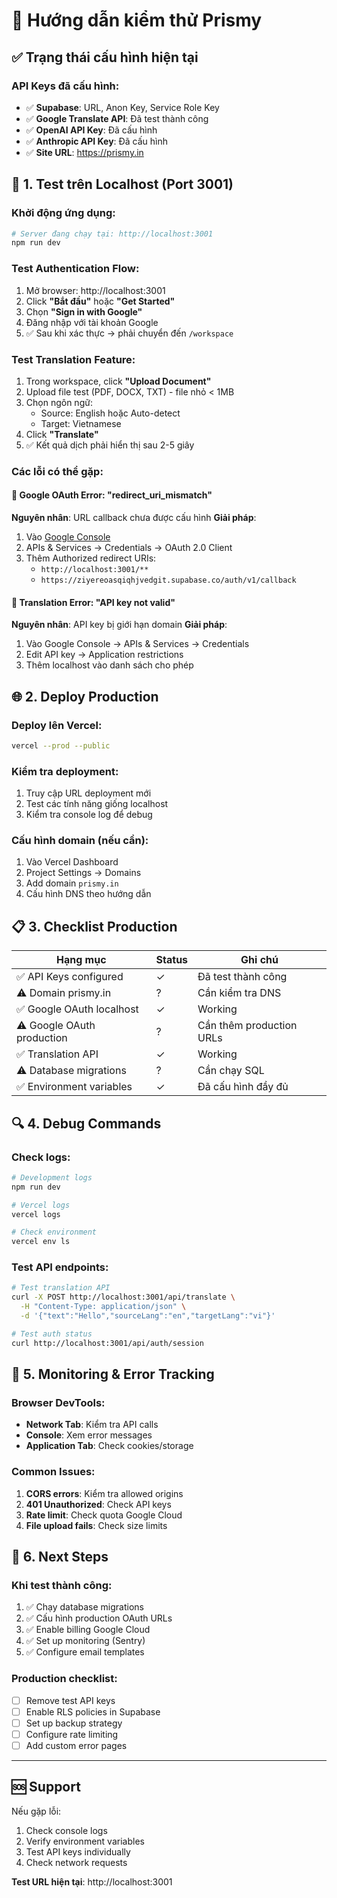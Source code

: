 # 🧪 Hướng dẫn kiểm thử Prismy

## ✅ Trạng thái cấu hình hiện tại

### API Keys đã cấu hình:
- ✅ **Supabase**: URL, Anon Key, Service Role Key
- ✅ **Google Translate API**: Đã test thành công
- ✅ **OpenAI API Key**: Đã cấu hình
- ✅ **Anthropic API Key**: Đã cấu hình
- ✅ **Site URL**: https://prismy.in

## 🚀 1. Test trên Localhost (Port 3001)

### Khởi động ứng dụng:
```bash
# Server đang chạy tại: http://localhost:3001
npm run dev
```

### Test Authentication Flow:
1. Mở browser: http://localhost:3001
2. Click **"Bắt đầu"** hoặc **"Get Started"**
3. Chọn **"Sign in with Google"**
4. Đăng nhập với tài khoản Google
5. ✅ Sau khi xác thực → phải chuyển đến `/workspace`

### Test Translation Feature:
1. Trong workspace, click **"Upload Document"**
2. Upload file test (PDF, DOCX, TXT) - file nhỏ < 1MB
3. Chọn ngôn ngữ:
   - Source: English hoặc Auto-detect
   - Target: Vietnamese
4. Click **"Translate"**
5. ✅ Kết quả dịch phải hiển thị sau 2-5 giây

### Các lỗi có thể gặp:

#### 🔴 Google OAuth Error: "redirect_uri_mismatch"
**Nguyên nhân**: URL callback chưa được cấu hình
**Giải pháp**: 
1. Vào [Google Console](https://console.cloud.google.com)
2. APIs & Services → Credentials → OAuth 2.0 Client
3. Thêm Authorized redirect URIs:
   - `http://localhost:3001/**`
   - `https://ziyereoasqiqhjvedgit.supabase.co/auth/v1/callback`

#### 🔴 Translation Error: "API key not valid"
**Nguyên nhân**: API key bị giới hạn domain
**Giải pháp**: 
1. Vào Google Console → APIs & Services → Credentials
2. Edit API key → Application restrictions
3. Thêm localhost vào danh sách cho phép

## 🌐 2. Deploy Production

### Deploy lên Vercel:
```bash
vercel --prod --public
```

### Kiểm tra deployment:
1. Truy cập URL deployment mới
2. Test các tính năng giống localhost
3. Kiểm tra console log để debug

### Cấu hình domain (nếu cần):
1. Vào Vercel Dashboard
2. Project Settings → Domains
3. Add domain `prismy.in`
4. Cấu hình DNS theo hướng dẫn

## 📋 3. Checklist Production

| Hạng mục | Status | Ghi chú |
|----------|--------|---------|
| ✅ API Keys configured | ✓ | Đã test thành công |
| ⚠️ Domain prismy.in | ? | Cần kiểm tra DNS |
| ✅ Google OAuth localhost | ✓ | Working |
| ⚠️ Google OAuth production | ? | Cần thêm production URLs |
| ✅ Translation API | ✓ | Working |
| ⚠️ Database migrations | ? | Cần chạy SQL |
| ✅ Environment variables | ✓ | Đã cấu hình đầy đủ |

## 🔍 4. Debug Commands

### Check logs:
```bash
# Development logs
npm run dev

# Vercel logs
vercel logs

# Check environment
vercel env ls
```

### Test API endpoints:
```bash
# Test translation API
curl -X POST http://localhost:3001/api/translate \
  -H "Content-Type: application/json" \
  -d '{"text":"Hello","sourceLang":"en","targetLang":"vi"}'

# Test auth status
curl http://localhost:3001/api/auth/session
```

## 🚨 5. Monitoring & Error Tracking

### Browser DevTools:
- **Network Tab**: Kiểm tra API calls
- **Console**: Xem error messages
- **Application Tab**: Check cookies/storage

### Common Issues:
1. **CORS errors**: Kiểm tra allowed origins
2. **401 Unauthorized**: Check API keys
3. **Rate limit**: Check quota Google Cloud
4. **File upload fails**: Check size limits

## 📝 6. Next Steps

### Khi test thành công:
1. ✅ Chạy database migrations
2. ✅ Cấu hình production OAuth URLs
3. ✅ Enable billing Google Cloud
4. ✅ Set up monitoring (Sentry)
5. ✅ Configure email templates

### Production checklist:
- [ ] Remove test API keys
- [ ] Enable RLS policies in Supabase
- [ ] Set up backup strategy
- [ ] Configure rate limiting
- [ ] Add custom error pages

---

## 🆘 Support

Nếu gặp lỗi:
1. Check console logs
2. Verify environment variables
3. Test API keys individually
4. Check network requests

**Test URL hiện tại**: http://localhost:3001